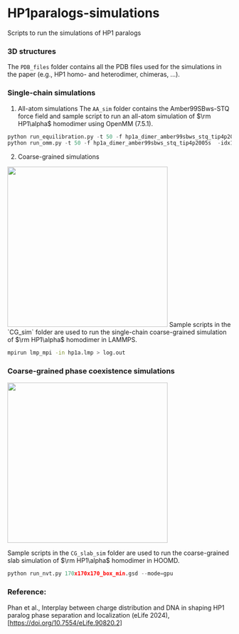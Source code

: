 # HP1paralogs-simulations
Scripts to run the simulations of HP1 paralogs

### 3D structures
The `PDB_files` folder contains all the PDB files used for the simulations in the paper (e.g., HP1 homo- and heterodimer, chimeras, ...).

### Single-chain simulations
1. All-atom simulations
The `AA_sim` folder contains the Amber99SBws-STQ force field and sample script to run an all-atom simulation of $\rm HP1\alpha$ homodimer using OpenMM (7.5.1).

```python
python run_equilibration.py -t 50 -f hp1a_dimer_amber99sbws_stq_tip4p2005s  # 50ns equilibration.
python run_omm.py -t 50 -f hp1a_dimer_amber99sbws_stq_tip4p2005s  -idx1 1 -idx2 1  # 350ns production from checkpoint.
```
2. Coarse-grained simulations
<img src='./files/HP1_SC.gif' width='360'>
Sample scripts in the `CG_sim` folder are used to run the single-chain coarse-grained simulation of $\rm HP1\alpha$ homodimer in LAMMPS.

```bash
mpirun lmp_mpi -in hp1a.lmp > log.out
```

### Coarse-grained phase coexistence simulations
<img src='./files/HP1_slab.gif' width='360'>

Sample scripts in the `CG_slab_sim` folder are used to run the coarse-grained slab simulation of $\rm HP1\alpha$ homodimer in HOOMD.

```python
python run_nvt.py 170x170x170_box_min.gsd --mode=gpu
```

### Reference:

Phan et al., Interplay between charge distribution and DNA in shaping HP1 paralog phase separation and localization (eLife 2024), [https://doi.org/10.7554/eLife.90820.2]
